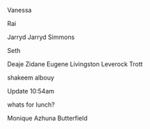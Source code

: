
Vanessa

Rai

Jarryd
Jarryd Simmons

Seth

Deaje Zidane Eugene Livingston Leverock Trott

shakeem albouy
 
Update 10:54am 

whats for lunch?

Monique
Azhuna Butterfield